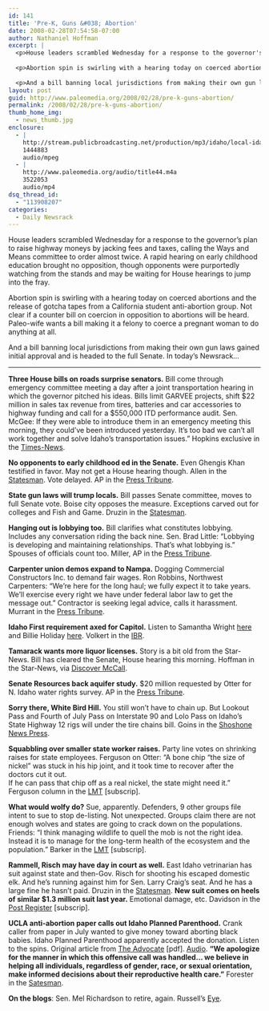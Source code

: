 ```yaml
---
id: 141
title: 'Pre-K, Guns &#038; Abortion'
date: 2008-02-28T07:54:58-07:00
author: Nathaniel Hoffman
excerpt: |
  <p>House leaders scrambled Wednesday for a response to the governor's plan to raise highway moneys by jacking fees and taxes, calling the Ways and Means committee to order almost twice. A rapid hearing on early childhood education brought no opposition, though opponents were purportedly watching from the stands and may be waiting for House hearings jump into the fray.</p>
  
  <p>Abortion spin is swirling with a hearing today on coerced abortions and the release of gotcha tapes from a California student anti-abortion group. Not clear if a counter bill on coercion in opposition to abortions will be heard. Paleo-wife wants a bill making it a felony to coerce a pregnant woman to do anything at all.</p>
  
  <p>And a bill banning local jurisdictions from making their own gun laws gained initial approval and is headed to the full Senate. In today's <a href="http://www.paleomedia.org/2008/02/28/pre-k-guns-abortion/">Newsrack</a>...</p>
layout: post
guid: http://www.paleomedia.org/2008/02/28/pre-k-guns-abortion/
permalink: /2008/02/28/pre-k-guns-abortion/
thumb_home_img:
  - news_thumb.jpg
enclosure:
  - |
    http://stream.publicbroadcasting.net/production/mp3/idaho/local-idaho-680638.mp3
    1444883
    audio/mpeg
  - |
    http://www.paleomedia.org/audio/title44.m4a
    3522053
    audio/mp4
dsq_thread_id:
  - "113908207"
categories:
  - Daily Newsrack
---
```

House leaders scrambled Wednesday for a response to the governor&#8217;s plan to raise highway moneys by jacking fees and taxes, calling the Ways and Means committee to order almost twice. A rapid hearing on early childhood education brought no opposition, though opponents were purportedly watching from the stands and may be waiting for House hearings to jump into the fray.

Abortion spin is swirling with a hearing today on coerced abortions and the release of gotcha tapes from a California student anti-abortion group. Not clear if a counter bill on coercion in opposition to abortions will be heard. Paleo-wife wants a bill making it a felony to coerce a pregnant woman to do anything at all.

And a bill banning local jurisdictions from making their own gun laws gained initial approval and is headed to the full Senate. In today&#8217;s Newsrack&#8230;

* * *

**Three House bills on roads surprise senators.** Bill come through emergency committee meeting a day after a joint transportation hearing in which the governor pitched his ideas. Bills limit GARVEE projects, shift $22 million in sales tax revenue from tires, batteries and car accessories to highway funding and call for a $550,000 ITD performance audit. Sen. McGee: If they were able to introduce them in an emergency meeting this morning, they could&#8217;ve been introduced yesterday. It&#8217;s too bad we can&#8217;t all work together and solve Idaho&#8217;s transportation issues.&#8221; Hopkins exclusive in the [Times-News](http://www.magicvalley.com/articles/2008/02/28/news/local_state/131751.txt).

**No opponents to early childhood ed in the Senate.** Even Ghengis Khan testified in favor. May not get a House hearing though. Allen in the [Statesman](http://www.idahostatesman.com/newsupdates/story/308734.html). Vote delayed. AP in the [Press Tribune](http://hosted.ap.org/dynamic/stories/I/ID_XGR_BRF_PRE_K_FUND_IDOL-?SITE=IDNCP&SECTION=HOME&TEMPLATE=DEFAULT).

**State gun laws will trump locals.** Bill passes Senate committee, moves to full Senate vote. Boise city opposes the measure. Exceptions carved out for colleges and Fish and Game. Druzin in the [Statesman](http://www.idahostatesman.com/idahopolitics/story/308736.html).

**Hanging out is lobbying too.** Bill clarifies what constitutes lobbying. Includes any conversation riding the back nine. Sen. Brad Little: &#8220;Lobbying is developing and maintaining relationships. That&#8217;s what lobbying is.&#8221; Spouses of officials count too. Miller, AP in the [Press Tribune](http://hosted.ap.org/dynamic/stories/I/ID_XGR_LOBBYING_CHANGES_IDOL-?SITE=IDNCP&SECTION=HOME&TEMPLATE=DEFAULT).

**Carpenter union demos expand to Nampa.** Dogging Commercial Constructors Inc. to demand fair wages. Ron Robbins, Northwest Carpenters: “We’re here for the long haul; we fully expect it to take years. We’ll exercise every right we have under federal labor law to get the message out.” Contractor is seeking legal advice, calls it harassment. Murrant in the [Press Tribune](http://www.idahopress.com/?id=4068).

**Idaho First requirement axed for Capitol.** Listen to Samantha Wright [here](http://stream.publicbroadcasting.net/production/mp3/idaho/local-idaho-680638.mp3) and Billie Holiday [here](http://www.paleomedia.org/audio/title44.m4a). Volkert in the [IBR](http://www.idahobusiness.net/archive.htm/2008/02/27/Senate-passes-labor-exemption-for-Capitol-renovation).

**Tamarack wants more liquor licenses.** Story is a bit old from the Star-News. Bill has cleared the Senate, House hearing this morning. Hoffman in the Star-News, via [Discover McCall](http://www.discovermccall.com/mccall_news/2008/021408_liquor-bill.htm).

**Senate Resources back aquifer study.** $20 million requested by Otter for N. Idaho water rights survey. AP in the [Press Tribune](http://hosted.ap.org/dynamic/stories/I/ID_XGR_AQUIFER_MANAGEMENT_IDOL-?SITE=IDNCP&SECTION=HOME&TEMPLATE=DEFAULT).

**Sorry there, White Bird Hill.** You still won&#8217;t have to chain up. But Lookout Pass and Fourth of July Pass on Interstate 90 and Lolo Pass on Idaho&#8217;s State Highway 12 rigs will under the tire chains bill. Goins in the [Shoshone News Press](http://www.shoshonenewspress.com/articles/2008/02/27/news/news02.txt).

**Squabbling over smaller state worker raises.** Party line votes on shrinking raises for state employees. Ferguson on Otter: &#8220;A bone chip &#8220;the size of nickel&#8221; was stuck in his hip joint, and it took time to recover after the doctors cut it out.  
If he can pass that chip off as a real nickel, the state might need it.&#8221; Ferguson column in the [LMT](http://www.lmtribune.com/story/northwest/15543/) [subscrip].

**What would wolfy do?** Sue, apparently. Defenders, 9 other groups file intent to sue to stop de-listing. Not unexpected. Groups claim there are not enough wolves and states are going to crack down on the populations. Friends: &#8220;I think managing wildlife to quell the mob is not the right idea. Instead it is to manage for the long-term health of the ecosystem and the population.&#8221; Barker in the [LMT](http://www.lmtribune.com/story/northwest/15542/) [subscrip].

**Rammell, Risch may have day in court as well.** East Idaho vetrinarian has suit against state and then-Gov. Risch for shooting his escaped domestic elk. And he&#8217;s running against him for Sen. Larry Craig&#8217;s seat. And he has a large fine he hasn&#8217;t paid. Druzin in the [Statesman](http://www.idahostatesman.com/newsupdates/story/308724.html). **New suit comes on heels of similar $1.3 million suit last year.** Emotional damage, etc. Davidson in the [Post Register](http://www.postregister.com/story.php?accnum=1047-02282008&today=2008-02-28%2000:00:00) [subscrip].

**UCLA anti-abortion paper calls out Idaho Planned Parenthood.** Crank caller from paper in July wanted to give money toward aborting black babies. Idaho Planned Parenthood apparently accepted the donation. Listen to the spins. Original article from [The Advocate](http://www.laadvocate.com/Advocate3.pdf) [pdf]. [Audio](http://www.youtube.com/watch?v=Eygv8qEkiFE). **&#8220;We apologize for the manner in which this offensive call was handled&#8230; we believe in helping all individuals, regardless of gender, race, or sexual orientation, make informed decisions about their reproductive health care.&#8221;** Forester in the [Satesman](http://www.idahostatesman.com/newsupdates/story/308723.html).

**On the blogs**: Sen. Mel Richardson to retire, again. Russell&#8217;s [Eye](http://www.spokesmanreview.com/blogs/boise/archive/?postID=7269).